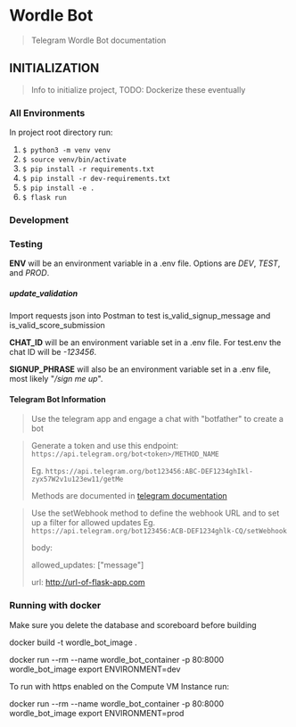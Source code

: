 # Wordle Bot

> Telegram Wordle Bot documentation

## INITIALIZATION

> Info to initialize project, TODO: Dockerize these eventually 

### All Environments

In project root directory run: 

1. `$ python3 -m venv venv`
2. `$ source venv/bin/activate`
3. `$ pip install -r requirements.txt`
4. `$ pip install -r dev-requirements.txt`
5. `$ pip install -e .`
6. `$ flask run`



### Development


### Testing

**ENV** will be an environment variable in a .env file. Options are *DEV*, *TEST*, and *PROD*.

##### update_validation
Import requests json into Postman to test is_valid_signup_message and is_valid_score_submission

**CHAT_ID** will be an environment variable set in a .env file. For test.env the chat ID will be *-123456*.

**SIGNUP_PHRASE** will also be an environment variable set in a .env file, most likely "*/sign me up*".



#### Telegram Bot Information
>Use the telegram app and engage a chat with "botfather" to create a bot

>Generate a token and use this endpoint: 
`https://api.telegram.org/bot<token>/METHOD_NAME`
>
>Eg. `https://api.telegram.org/bot123456:ABC-DEF1234ghIkl-zyx57W2v1u123ew11/getMe`
>
> Methods are documented in [telegram documentation](https://core.telegram.org/bots/api#making-requests)


>Use the setWebhook method to define the webhook URL and to set up a filter for allowed updates
>Eg. `https://api.telegram.org/bot123456:ACB-DEF1234ghlk-CQ/setWebhook`
>
>body:
>
>allowed_updates: ["message"]
>
>url: http://url-of-flask-app.com


### Running with docker

Make sure you delete the database and scoreboard before building

docker build -t wordle_bot_image .

docker run --rm --name wordle_bot_container -p 80:8000 wordle_bot_image export ENVIRONMENT=dev

To run with https enabled on the Compute VM Instance run:

docker run --rm --name wordle_bot_container -p 80:8000 wordle_bot_image export ENVIRONMENT=prod

